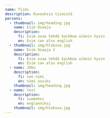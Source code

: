 ```yaml
---
name: Tiimi
description: Kuvauksia tiimistä
persons:
  - thumbnail: img/heading.jpg
    name: Esim Osaaja
    description:
      fi: Esim osaa tehdä kaikkea oikein hyvin
      en: Esim can also english
  - thumbnail: img/hlokuva.jpg
    name: Esim Osaaja 2
    description:
      fi: Esim osaa tehdä kaikkea oikein hyvin
      en: Esim can also english
  - name: JOku
    description:
      fi: sen nimi
      en: nimi uusiks
    thumbnail: img/heading.jpg
  - name: test
    description:
      fi: suomeksi
      en: englanniksi
    thumbnail: img/hlokuva.jpg
---
```

